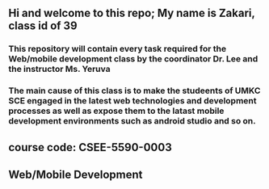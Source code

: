## Hi and welcome to this repo; My name is Zakari, class id of 39
### This repository will contain every task required for the Web/mobile development class by the coordinator Dr. Lee and the instructor Ms. Yeruva

### The main cause of this class is to make the studeents of UMKC SCE engaged in the latest web technologies and development processes as well as expose them to the latast mobile development environments such as android studio and so on.

## course code: CSEE-5590-0003
## Web/Mobile Development

